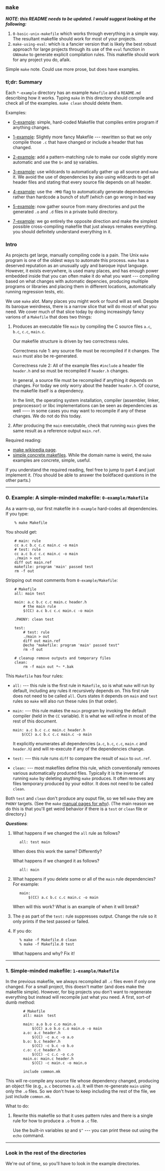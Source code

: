 ## `make`

***NOTE: this README needs to be updated.  I would suggest
looking at the following:***
  1. `0-basic-unix-makefile` which works through everything
     in a simple way.  The resultant makefile should work
     for most of your projects.
  2. `make-using-eval`: which is a fancier version that is
      likely the best robust approach for large projects through
      its use of the `eval` function in `GNUmake` to generate
      explicit compilation rules.  This makefile should work
      for any project you do, afaik. 





Simple `make` note.  Could use more prose, but does have 
examples.

### tl;dr: Summary

Each `*-example` directory has an example `Makefile` and a `README.md`
describing how it works.  Typing `make` in this directory should compile
and check all of the examples.  `make clean` should delete them.

Examples:
  - [0-example](0-example): simple, hard-coded Makefile that compiles
    entire program if anything changes.
  - [1-example](1-example): Slightly more fancy Makefile --- rewritten so that we
    only compile those `.c` that have changed or include a header that
    has changed.
  - [2-example](2-example): add a pattern-matching rule to make our code slightly
    more automatic and use the `$<` and `$@` variables.
  - [3-example](3-example):  use wildcards to automatically gather up all source
     and `make` it.  We avoid the use of dependencies by also using
     wildcards to get all header files and stating that every source
     file depends on all header.
  - [4-example](4-example): use the `-MMD` flag to automatically generate
    dependencies rather than hardcode a bunch of stuff (which can go
    wrong in bad way
  - [5-example](5-example): now gather source from many directories and 
     put the generated `.o` and `.d` files in a private build 
     directory.

  - [7-example](7-example): we go entirely the opposite direction and 
    make the simplest possible cross-compiling makefile that just always
    remakes everything.  you should definitely understand everything 
    in it.

### Intro

As projects get large, manually compiling code is a pain.   The Unix
`make` program is one of the oldest ways to automate this process.
`make` has a deserved reputation as an unusually ugly and baroque
input language.  However, it exists everywhere, is used many places,
and has enough power embedded inside that you can often make it do what
you want --- compiling based on what changes with automatic depencies,
producing muiltiple programs or libraries and placing them in
different locations, automatically running regression tests, etc.

We use `make` alot.  Many places you might work or found will as well.
Despite its baroque weirdness, there is a narrow  slice that will do
most of what you need.  We cover much of that slice today by doing
increasingly fancy varions of a `Makefile` that does two things:

  1. Produces an executable file `main` by compiling the C source
     files `a.c`, `b.c`, `c.c`, `main.c`.

     Our makefile structure is driven by two correctness rules.

     Correctness rule 1: any source file must be recompiled if
     it changes.  The `main` must also be re-generated.
  
     Correctness rule 2: All of the example files `#include` a header file
     `header.h` and so must be recompiled if `header.h` changes.

     In general, a source file must be recompiled if anything it depends
     on changes.  For today we only worry about the header `header.h`.
     Of course, the makefile itself is a dependency.  

     In the limit, the operating system installation, compiler
     (assembler, linker, preprocessor) or libc implementations can be
     seen as dependencies as well ---- in some cases you may want to
     recompile if any of these changes.  We do not do this today.

  2. After producing the `main` executable, check that running `main`
     gives the same result as a reference output `main.ref`.

Required reading:
  - [make wikipedia page](https://en.wikipedia.org/wiki/Make_(software)).
  - [simple concrete makefiles](http://nuclear.mutantstargoat.com/articles/make/).
    While the domain name is weird, the `make` examples are concrete,
    simple, useful.

If you understand the required reading, feel free to jump to part 4 and
just implement it.  (You should be able to answer the boldfaced questions
in the other parts.)

---------------------------------------------------------------------------
### 0. Example: A simple-minded makefile: `0-example/Makefile`

As a warm-up, our first makefile in `0-example` hard-codes all dependencies.
If you type:

        % make Makefile

You should get:

        # main: rule
        cc a.c b.c c.c main.c -o main
        # test: rule
        cc a.c b.c c.c main.c -o main
        ./main > out
        diff out main.ref
        makefile: program 'main' passed test
        rm -f out

Stripping out most comments from `0-example/Makefile`:

```make
    # Makefile
    all: main test

    main: a.c b.c c.c main.c header.h
        # the main rule
	    $(CC) a.c b.c c.c main.c -o main

    .PHONY: clean test

    test:
        # test: rule
	    ./main > out
	    diff out main.ref
	    @echo "makefile: program 'main' passed test"
	    rm -f out

    # cleanup remove outputs and temporary files
    clean:
	    rm -f main out *~ *.bak
```

This `Makefile` has four rules:

  - `all:` --- this rule is the first rule in `Makefile`, so is what 
    `make`  will run by default, including any rules it
    recursively depends on.  This first rule does not need to be called `all`.
    Ours states it depends on `main` and `test` rules so `make` will
    also run these rules (in that order).  

  - `main:` --- this rule makes the `main` program by invoking the 
    default compiler (held in the `CC` variable).   It is what we
    will refine in most of the rest of this document.

        main: a.c b.c c.c main.c header.h
	        $(CC) a.c b.c c.c main.c -o main

    It explicitly enumerates all dependencies (`a.c`, `b.c`, `c.c`,
    `main.c` and `header.h`) and will re-execute if any of the
    dependencies change.

  - `test:` --- this rule runs `diff` to compare the result of `main` to
    `out.ref`.

  - `clean:` --- most makefiles define this rule, which conventionally
    removes various automatically produced files.  Typically it is the
    inverse of running `make` by deleting anything `make` produces.
    It often removes any files temporary produced by your editor.
    It does not need to be called `clean`.

Both `test` and `clean` don't produce any ouput file, so we tell `make`
they are `PHONY` targets.   (See the `make` 
[manual pages for why](https://web.mit.edu/gnu/doc/html/make_4.html#SEC31)).
(The main reason we do this is that you'll get weird behavior if there
is a `test` or `clean` file or directory.)

***Questions***:

  1. What happens if we changed the `all` rule as follows?

            all: test main

     When does this work the same?  Differently?

     What happens if we changed it as follows?

            all: main


  2. What happens if you delete some or all of the `main` rule
     dependencies?  For example:

            main: 
	            $(CC) a.c b.c c.c main.c -o main

     When will this work?  What is an example of when it will break?


  3. The `@` as part of the `test:` rule suppresses output.   Change
     the rule so it only prints if the test passed or failed.

  4. If you do:

            % make -f Makefile.0 clean
            % make -f Makefile.0 test

     What happens and why?  Fix it!

---------------------------------------------------------------------------
### 1. Simple-minded makefile: `1-example/Makefile`

In the previous makefile, we always recompiled all `.c` files even
if only one changed.  For a small project, this doesn't matter
(and does make the makefile simple).  However, for big projects you
don't want to regenerate everything but instead will recompile just
what you need.  A first, sort-of dumb method:


```make
		# Makefile
        all: main  test

        main: a.o b.o c.o main.o 
	        $(CC) a.o b.o c.o main.o -o main
        a.o: a.c header.h
	        $(CC) -c a.c -o a.o
        b.o: b.c header.h
	        $(CC) -c b.c -o b.o
        c.o: c.c header.h
	        $(CC) -c c.c -o c.o
        main.o: main.c header.h
	        $(CC) -c main.c -o main.o

        include common.mk
```

This will re-compile any source file whose dependency changed,
producing an object file (e.g., `a.c` becomes `a.o`).
It will then re-generate `main` using only the `.o` files.
So we don't hvae to keep including the rest of the file, we just
include `common.mk`.

What to do:
  1. Rewrite this makefile so that it uses pattern rules  and there is
     a single rule for how to produce a `.o` from a `.c` file.

     Use the built-in variables `$@` and `$^` --- you can print these
     out using the `echo` command.

---------------------------------------------------------------------------
### Look in the rest of the directories

We're out of time, so you'll have to look in the example directories.
